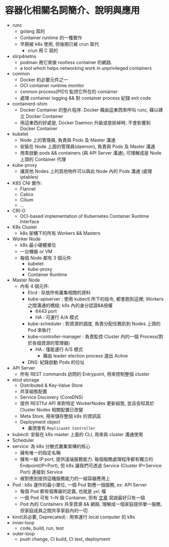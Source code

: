 # 容器化相關名詞簡介、說明與應用

- runc
  - golang 寫的
  - Container runtime 的一種實作
  - 早期被 k8s 使用, 但後期已被 crun 取代
    - crun 用 C 寫的
- slirp4netns
  - podman 用它來做 rootless container 的網路.
  - a tool which helps networking work in unprivileged containers
- conmon
  - Docker 的必要元件之一
  - OCI container runtime monitor
  - conmon process(PID1) 監控它所在的 container
  - 處理 container logging && 對 container process 紀錄 exit code
- containerd-shim
  - Docker Container 的墊片程序. Docker 藉由這東西來呼叫 runc, 藉以建立 Docker Container
  - 用這東西的好處是, Docker Daemon 升級或是掛掉時, 不會影響到 Docker Container
- kubelet
  - Node 上的管理員, 負責與 Pods 及 Master 溝通
  - 安裝在 Node 上面的管理員(daemon), 負責與 Pods 及 Master 溝通
  - 用來啟動 pods && containers (與 API Server 溝通), 可理解成是 Node 上頭的 Container 代理
- kube-proxy
  - 讓其他 Nodes 上的其他物件可以與此 Node 內的 Pods 溝通 (處理 iptables)
- K8S CNI 實作:
  - Flannel
  - Calico
  - Cilium
  - ...
- CRI-O
  - OCI-based implementation of Kubernetes Container Runtime Interface
- K8s Cluster
  - k8s 架構下的所有 Workers && Masters
- Worker Node
  - k8s 最小硬體單位
  - 一台機器 or VM
  - 每個 Node 都有 3 個元件:
    - kubelet
    - kube-proxy
    - Container Runtime
- Master Node
  - 內有 4 個元件:
    - Etcd : 存放所有叢集相關的資料
    - kube-apiserver : 使用 kubectl 所下的指令, 都會跑到這裡; Workers 之間溝通的橋樑; k8s 內的身分認證&&授權
      - 6443 port
      - HA : 可運行 A/A 模式
    - kube-scheduler : 對資源的調度, 負責分配任務到到 Nodes 上頭的 Pod 來執行
    - kube-controller-manager : 負責監控 Cluster 內的一個 Process(對於各個資源的管理器)
      - HA : 僅能運行 A/S 模式
        - 藉由 leader election process 選出 Active
    - DNS: 紀錄啟動 Pods 的位址
- API Server
  - 所有 REST commands 訪問的 Entrypoint, 用來控制整個 cluster
- etcd storage
  - Distributed & Key-Value Store
  - 共享組態配置
  - Service Discovery (CoreDNS)
  - 提供 RESTful API 來對特定 WorkerNodes 更新組態, 並且告知其於 Cluster Nodes 相關配置已改變
  - Meta Store, 用來儲存整個 k8s 的資訊區
  - Deployment object
    - 裏頭會有 `Replicaset Controller`
- kubectl: 安裝在 k8s master 上面的 CLI, 用來與 cluster 溝通使用
- Scheduler
- service: 為 k8s 分散式叢集架構的核心
  - 擁有唯一的指定名稱
  - 擁有一組 IP:port, 提供遠端服務能力. 每個服務處理程序都有獨立的 Endpoint(IP+Port), 但 k8s 讓我們可透過 Service (Cluster IP+Service Port) 連接到 Service
  - 被對應到提供這種服務能力的一組容器應用上
- Pod : k8s 運作的最小單位, 一個 Pod 對應一個服務, ex: API Server
  - 每個 Pod 都有個專屬的定義, 也就是 `yml` 檔
  - 一個 Pod 可有 1~N 個 Container, 但有 [文章](https://medium.com/@C.W.Hu/kubernetes-basic-concept-tutorial-e033e3504ec0) 寫說最好只有一個
  - Pod 內的 Containers 共享資源 && 網路, 理解成一個家庭提供單一服務, 但家庭成員之間共享家庭內的一切.
- kind(非必要, Deprecated) : 用來運行 local computer 的 k8s
- inner-loop
  - code, build, run, test
- outer-loop
  - push change, CI build, CI test, deployment
